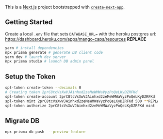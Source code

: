This is a [Next.js](https://nextjs.org/) project bootstrapped with [`create-next-app`](https://github.com/vercel/next.js/tree/canary/packages/create-next-app).

## Getting Started

Create a local `.env` file that sets `DATABASE_URL=` with the heroku
postgres url: https://dashboard.heroku.com/apps/mango-caps/resources **REPLACE**

```bash
yarn # install dependencies
npx prisma generate # generate DB client code
yarn dev # launch dev server
npx prisma studio # launch DB admin panel
```

## Setup the Token

```bash
spl-token create-token --decimals 0
# Creating token 2prC8tcVsXwVJAinhxd2zeMeWMWaVyzPoQeLKyDZRFKd
spl-token create-account 2prC8tcVsXwVJAinhxd2zeMeWMWaVyzPoQeLKyDZRFKd  **REPLACE with nft account**
spl-token mint 2prC8tcVsXwVJAinhxd2zeMeWMWaVyzPoQeLKyDZRFKd 500 **REPLACE 500 with 50**
spl-token authorize 2prC8tcVsXwVJAinhxd2zeMeWMWaVyzPoQeLKyDZRFKd mint --disable
```

## Migrate DB

```bash
npx prisma db push  --preview-feature
```
